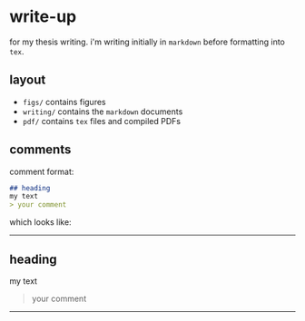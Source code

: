 # write-up
for my thesis writing. i'm writing initially in `markdown` before formatting into `tex`. 

## layout
- `figs/` contains figures
- `writing/` contains the `markdown` documents 
- `pdf/` contains `tex` files and compiled PDFs

## comments
comment format:
```markdown
## heading
my text
> your comment
```
which looks like:

-----------------

## heading
my text

> your comment

-----------------


